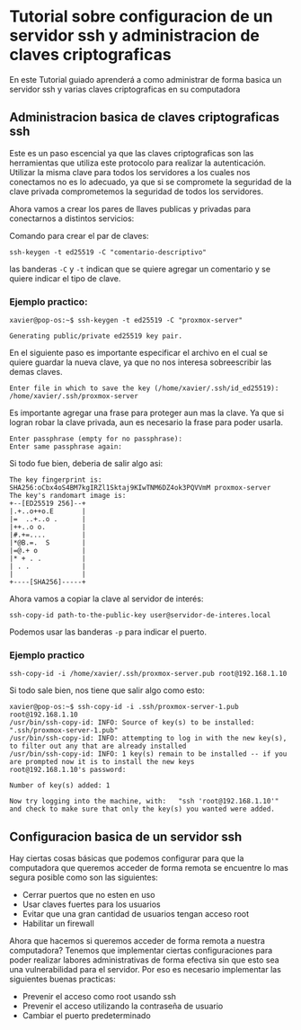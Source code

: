 # Tutorial sobre configuracion de un servidor ssh y administracion de claves criptograficas  
En este Tutorial guiado aprenderá a como administrar de forma basica un servidor ssh y varias claves criptograficas en su computadora

## Administracion basica de claves criptograficas ssh

Este es un paso escencial ya que las claves criptograficas son las herramientas que utiliza este protocolo para realizar la autenticación. Utilizar la misma clave para todos los servidores a los cuales nos conectamos no es lo adecuado, ya que si se compromete la seguridad de la clave privada comprometemos la seguridad de todos los servidores.

Ahora vamos a crear los pares de llaves publicas y privadas para conectarnos a distintos servicios:

Comando para crear el par de claves:

```
ssh-keygen -t ed25519 -C "comentario-descriptivo"
```

las banderas ```-C``` y ```-t``` indican que se quiere agregar un comentario y se quiere indicar el tipo de clave.

### Ejemplo practico:

```
xavier@pop-os:~$ ssh-keygen -t ed25519 -C "proxmox-server" 

Generating public/private ed25519 key pair.
```
En el siguiente paso es importante especificar el archivo en el cual se quiere guardar la nueva clave, ya que no nos interesa sobreescribir las demas claves.

```
Enter file in which to save the key (/home/xavier/.ssh/id_ed25519): /home/xavier/.ssh/proxmox-server
```
Es importante agregar una frase para proteger aun mas la clave. Ya que si logran robar la clave privada, aun es necesario la frase para poder usarla.

```
Enter passphrase (empty for no passphrase): 
Enter same passphrase again: 

```
Si todo fue bien, deberia de salir algo asi:

```
The key fingerprint is:
SHA256:oCbx4oS4BM7kgIRZl1Sktaj9KIwTNM6DZ4ok3PQVVmM proxmox-server
The key's randomart image is:
+--[ED25519 256]--+
|.+..o++o.E       |
|=  ..+..o .      |
|++..o o.         |
|#.+=....         |
|*@B.=.  S        |
|=@.+ o           |
|* + . .          |
| . .             |
|                 |
+----[SHA256]-----+

```

Ahora vamos a copiar la clave al servidor de interés:
```
ssh-copy-id path-to-the-public-key user@servidor-de-interes.local
```
Podemos usar las banderas ```-p``` para indicar el puerto.

### Ejemplo practico

```
ssh-copy-id -i /home/xavier/.ssh/proxmox-server.pub root@192.168.1.10
```
Si todo sale bien, nos tiene que salir algo como esto:

```
xavier@pop-os:~$ ssh-copy-id -i .ssh/proxmox-server-1.pub root@192.168.1.10
/usr/bin/ssh-copy-id: INFO: Source of key(s) to be installed: ".ssh/proxmox-server-1.pub"
/usr/bin/ssh-copy-id: INFO: attempting to log in with the new key(s), to filter out any that are already installed
/usr/bin/ssh-copy-id: INFO: 1 key(s) remain to be installed -- if you are prompted now it is to install the new keys
root@192.168.1.10's password: 

Number of key(s) added: 1

Now try logging into the machine, with:   "ssh 'root@192.168.1.10'"
and check to make sure that only the key(s) you wanted were added.
```

## Configuracion basica de un servidor ssh

Hay ciertas cosas básicas que podemos configurar para que la computadora que queremos acceder de forma remota se encuentre lo mas segura posible como son las siguientes:

- Cerrar puertos que no esten en uso
- Usar claves fuertes para los usuarios
- Evitar que una gran cantidad de usuarios tengan acceso root
- Habilitar un firewall

Ahora que hacemos si queremos acceder de forma remota a nuestra computadora? Tenemos que implementar ciertas configuraciones para poder realizar labores administrativas de forma efectiva sin que esto sea una vulnerabilidad para el servidor. Por eso es necesario implementar las siguientes buenas practicas:

- Prevenir el acceso como root usando ssh
- Prevenir el acceso utilizando la contraseña de usuario
- Cambiar el puerto predeterminado